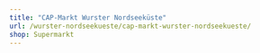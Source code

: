 ```yaml
---
title: "CAP-Markt Wurster Nordseeküste"
url: /wurster-nordseekueste/cap-markt-wurster-nordseekueste/
shop: Supermarkt
---
```


